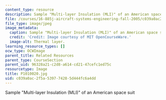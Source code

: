 ```yaml
---
content_type: resource
description: Sample "Multi-layer Insulation (MLI)" of an American space suit
file: /courses/16-885j-aircraft-systems-engineering-fall-2005/c039a0ac2f5a539774285d444fc6a4dd_P1010020.jpg
file_type: image/jpeg
image_metadata:
  caption: Sample "Multi-layer Insulation (MLI)" of an American space suit
  credit: 'Credit: Image courtesy of MIT OpenCourseWare.'
  image-alt: Thermal layer.
learning_resource_types: []
ocw_type: OCWImage
parent_title: Related Resources
parent_type: CourseSection
parent_uid: 96328a21-c2d8-a614-cd21-47cefc1ed75c
resourcetype: Image
title: P1010020.jpg
uid: c039a0ac-2f5a-5397-7428-5d444fc6a4dd
---
```

Sample "Multi-layer Insulation (MLI)" of an American space suit

